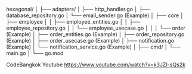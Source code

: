 hexagonal/
│
├── adapters/
│   ├── http_handler.go
│   ├── database_repository.go
│   └── email_sender.go (Example)
│
├── core
│   ├── employee
│   │   ├── employee_entities.go
│   │   ├── employee_repository.go
│   │   └── employee_usecase.go
│   │ 
│   └── order (Example)
│       ├── order_entities.go (Example)
│       ├── order_repository.go (Example)
│       ├── order_usecase.go (Example)
│       ├── notification.go (Example)
│       └── notification_service.go (Example)
│
├── cmd/
│   └── main.go
│
└── go.mod

CodeBangkok Youtube
https://www.youtube.com/watch?v=k3JZI-sQs2k